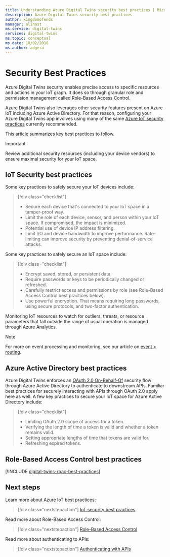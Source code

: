 ```yaml
---
title: Understanding Azure Digital Twins security best practices | Microsoft Docs
description: Azure Digital Twins security best practices
author: kingdomofends
manager: alinast
ms.service: digital-twins
services: digital-twins
ms.topic: conceptual
ms.date: 10/02/2018
ms.author: adgera
---
```


# Security Best Practices

Azure Digital Twins security enables precise access to specific resources and actions in your IoT graph. It does so through granular role and permission management called Role-Based Access Control.

Azure Digital Twins also leverages other security features present on Azure IoT including Azure Active Directory. For that reason, configuring your Azure Digital Twins app involves using many of the same [Azure IoT security practices](https://docs.microsoft.com/azure/iot-fundamentals/iot-security-best-practices?context=azure/iot-hub/) currently recommended.

This article summarizes key best practices to follow.

> [!IMPORTANT]
> Review additional security resources (including your device vendors) to ensure maximal security for your IoT space.

## IoT Security best practices

Some key practices to safely secure your IoT devices include:

> [!div class="checklist"]
> * Secure each device that's connected to your IoT space in a tamper-proof way.
> * Limit the role of each device, sensor, and person within your IoT space. If compromised, the impact is minimized.
> * Potential use of device IP address filtering.
> * Limit I/O and device bandwidth to improve performance. Rate-limiting can improve security by preventing denial-of-service attacks.

Some key practices to safely secure an IoT space include:

> [!div class="checklist"]
> * Encrypt saved, stored, or persistent data.
> * Require passwords or keys to be periodically changed or refreshed.
> * Carefully restrict access and permissions by role (see Role-Based Access Control best practices below).
> * Use powerful encryption. That means requiring long passwords, using secure protocols, and two-factor authentication.

Monitoring IoT resources to watch for outliers, threats, or resource parameters that fall outside the range of usual operation is managed through Azure Analytics.

> [!NOTE]
> For more on event processing and monitoring, see our article on [event > routing](./concepts-events-routing.md).

## Azure Active Directory best practices

Azure Digital Twins enforces an [OAuth 2.0 On-Behalf-Of](https://docs.microsoft.com/azure/active-directory/develop/v2-oauth2-on-behalf-of-flow) security flow through Azure Active Directory to authenticate to downstream APIs. Familiar best practices for securely interacting with APIs through OAuth 2.0 apply here as well. A few key practices to secure your IoT space for Azure Active Directory include:

> [!div class="checklist"]
> * Limiting OAuth 2.0 scope of access for a token.
> * Verifying the length of time a token is valid and whether a token remains valid.
> * Setting appropriate lengths of time that tokens are valid for.
> * Refreshing expired tokens.

## Role-Based Access Control best practices

[!INCLUDE [digital-twins-rbac-best-practices](../../includes/digital-twins-rbac-best-practices.md)]

## Next steps

Learn more about Azure IoT best practices:

> [!div class="nextstepaction"]
> [IoT security best practices](https://docs.microsoft.com/azure/iot-fundamentals/iot-security-best-practices?context=azure/iot-hub/)

Read more about Role-Based Access Control:

> [!div class="nextstepaction"]
> [Role-Based Access Control](./security-role-based-access-control.md)

Read more about authenticating to APIs:

> [!div class="nextstepaction"]
> [Authenticating with APIs](./security-authenticating-apis.md)
